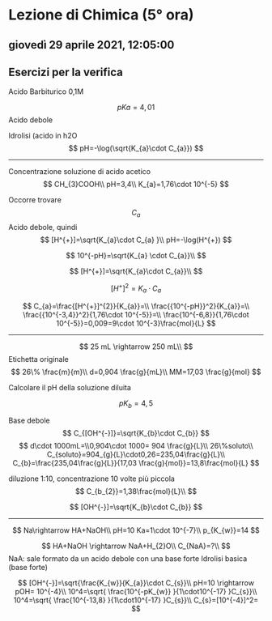 # Lezione di Chimica (5° ora)

## giovedì 29 aprile 2021, 12:05:00
## Esercizi per la verifica


Acido Barbiturico 0,1M

$$
pKa=4,01
$$
Acido debole

Idrolisi (acido in h2O
$$
pH=-\log(\sqrt{K_{a}\cdot C_{a}})
$$


---
Concentrazione soluzione di acido acetico
$$
CH_{3}COOH\\
pH=3,4\\
K_{a}=1,76\cdot 10^{-5}
$$

Occorre trovare 
$$
C_{a}
$$
Acido debole, quindi
$$
[H^{+}]=\sqrt{K_{a}\cdot C_{a} }\\
pH=-\log(H^{+})
$$

$$
10^{-pH}=\sqrt{K_{a} \cdot C_{a}}\\
$$

$$
[H^{+}]=\sqrt{K_{a}\cdot C_{a}}\\
$$

$$
[H^{+}]^2=K_{a}\cdot C_{a}
$$


$$
C_{a}=\frac{[H^{+}]^{2}}{K_{a}}=\\
\frac{{10^{-pH}}^2}{K_{a}}=\\
\frac{{10^{-3,4}}^2}{1,76\cdot 10^{-5}}=\\
\frac{10^{-6,8}}{1,76\cdot 10^{-5}}=0,009=9\cdot 10^{-3}\frac{mol}{L}
$$


---
$$
25 mL \rightarrow  250 mL\\
$$
Etichetta originale
$$
26\% \frac{m}{m}\\
d=0,904 \frac{g}{mL}\\
MM=17,03 \frac{g}{mol}
$$

Calcolare il pH della soluzione diluita

$$
pK_{b}=4,5
$$

Base debole
$$
C_{[OH^{-}]}=\sqrt{K_{b}\cdot C_{b}}
$$
$$
d\cdot 1000mL=\\0,904\cdot 1000= 904 \frac{g}{L}\\
26\%soluto\\
C_{soluto}=904_{g}{L}\cdot0,26=235,04\frac{g}{L}\\
C_{b}=\frac{235,04\frac{g}{L}}{17,03 \frac{g}{mol}}=13,8\frac{mol}{L}
$$

diluzione 1:10, concentrazione 10 volte più piccola
$$
C_{b_{2}}=1,38\frac{mol}{L}\\
$$

$$
[OH^{-}]=\sqrt{K_{b}\cdot C_{b}}
$$

---


$$
Na\rightarrow HA+NaOH\\
pH=10
Ka=1\cdot 10^{-7}\\
p_{K_{w}}=14
$$

$$
HA+NaOH \rightarrow NaA+H_{2}O\\
C_{NaA}=?\\
$$
NaA: sale formato da un acido debole con una base forte 
Idrolisi basica (base forte)

$$
[OH^{-}]=\sqrt{\frac{K_{w}}{K_{a}}\cdot C_{s}}\\
pH=10 \rightarrow pOH= 10^{-4}\\
10^4=\sqrt{ \frac{10^{-pK_{w}}   }{1\cdot10^{-17} }C_{s}}\\
10^4=\sqrt{ \frac{10^{-13,8}   }{1\cdot10^{-17} }C_{s}}\\
C_{s}=[10^{-4}]^2=
$$
<!--stackedit_data:
eyJoaXN0b3J5IjpbODIwODE3MTQwLDYyMTk4MzcyOF19
-->